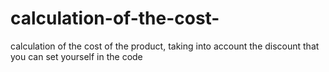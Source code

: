 # calculation-of-the-cost-
calculation of the cost of the product, taking into account the discount that you can set yourself in the code
